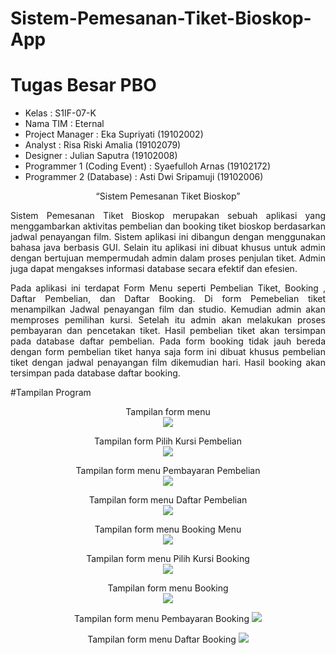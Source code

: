 # Sistem-Pemesanan-Tiket-Bioskop-App
# Tugas Besar PBO

* Kelas 		                    : S1IF-07-K
* Nama TIM		                  : Eternal
* Project Manager	            : Eka Supriyati 	    (19102002)
* Analyst			                  : Risa Riski Amalia	 (19102079)
* Designer	                  	: Julian Saputra	    (19102008)
* Programmer 1 (Coding Event)	: Syaefulloh Arnas  	(19102172)
* Programmer 2 (Database)     : Asti Dwi Sripamuji	(19102006)
 
 <p align="center">“Sistem Pemesanan Tiket Bioskop”</p>
 
<p align="justify">Sistem Pemesanan Tiket Bioskop  merupakan sebuah aplikasi yang menggambarkan aktivitas pembelian dan booking tiket bioskop berdasarkan jadwal penayangan film. Sistem aplikasi ini dibangun dengan menggunakan bahasa java berbasis GUI. Selain itu aplikasi ini dibuat khusus untuk admin dengan bertujuan mempermudah admin dalam proses penjulan tiket. Admin juga dapat mengakses informasi database secara efektif dan efesien.</p>
    <p align="justify"> Pada aplikasi ini terdapat Form Menu seperti Pembelian Tiket, Booking , Daftar Pembelian, dan Daftar Booking. Di form Pemebelian tiket menampilkan Jadwal penayangan film dan studio. Kemudian admin akan memproses pemilihan kursi. Setelah itu admin akan melakukan proses pembayaran dan pencetakan tiket. Hasil pembelian tiket akan tersimpan pada database daftar pembelian. Pada form booking tidak jauh bereda dengan form pembelian tiket hanya saja form ini dibuat khusus pembelian tiket dengan jadwal penayangan film dikemudian hari. Hasil booking akan tersimpan pada database daftar booking.
 
 #Tampilan Program
 <p align="center">
 Tampilan form menu <br>
  <img src=https://github.com/Ekasupriyati26/Sistem-Pemesanan-Tiket-Bioskop-App/blob/main/Tampilan%20Program/Tampilan%20form%20menu.jpg/>
 </p>
<p align="center">
 Tampilan form Pilih Kursi Pembelian <br>
  <img src=https://github.com/Ekasupriyati26/Sistem-Pemesanan-Tiket-Bioskop-App/blob/main/Tampilan%20Program/Tampilan%20form%20Pilih%20Kursi%20Pembelian.jpg />
 </p>
 <p align="center">
 Tampilan form menu Pembayaran Pembelian <br>
  <img src=https://github.com/Ekasupriyati26/Sistem-Pemesanan-Tiket-Bioskop-App/blob/main/Tampilan%20Program/Tampilan%20form%20menu%20Pembayaran%20Pembelian.jpg/>
 </p>
 <p align="center">
 Tampilan form menu Daftar Pembelian <br>
  <img src=https://github.com/Ekasupriyati26/Sistem-Pemesanan-Tiket-Bioskop-App/blob/main/Tampilan%20Program/Tampilan%20form%20menu%20Daftar%20Pembelian.jpg/>
 </p>
 <p align="center">
 Tampilan form menu Booking Menu <br>
  <img src=https://github.com/Ekasupriyati26/Sistem-Pemesanan-Tiket-Bioskop-App/blob/main/Tampilan%20Program/Tampilan%20form%20menu%20Booking%20Menu.jpg/>
 </p>
 <p align="center">
 Tampilan form menu Pilih Kursi Booking <br>
  <img src=https://github.com/Ekasupriyati26/Sistem-Pemesanan-Tiket-Bioskop-App/blob/main/Tampilan%20Program/Tampilan%20form%20menu%20Pilih%20Kursi%20Booking.jpg/>
 </p>
 <p align="center">
 Tampilan form menu Booking <br>
  <img src=https://github.com/Ekasupriyati26/Sistem-Pemesanan-Tiket-Bioskop-App/blob/main/Tampilan%20Program/Tampilan%20form%20menu%20Booking.jpg/>
 </p>
  <p align="center">
 Tampilan form menu Pembayaran Booking
  <img src=https://github.com/Ekasupriyati26/Sistem-Pemesanan-Tiket-Bioskop-App/blob/main/Tampilan%20Program/Tampilan%20form%20menu%20Pembayaran%20Booking.jpg/>
 </p>
 <p align="center">
 Tampilan form menu Daftar Booking
  <img src=https://github.com/Ekasupriyati26/Sistem-Pemesanan-Tiket-Bioskop-App/blob/main/Tampilan%20Program/Tampilan%20form%20menu%20Daftar%20Booking.jpg/>
 </p>
 


